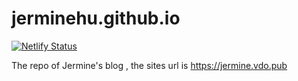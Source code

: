 # jerminehu.github.io

[![Netlify Status](https://api.netlify.com/api/v1/badges/fd17fef1-6be7-4df3-8036-7c22833638a8/deploy-status)](https://app.netlify.com/sites/jermine/deploys)

The repo of Jermine's blog , the sites url is https://jermine.vdo.pub 


